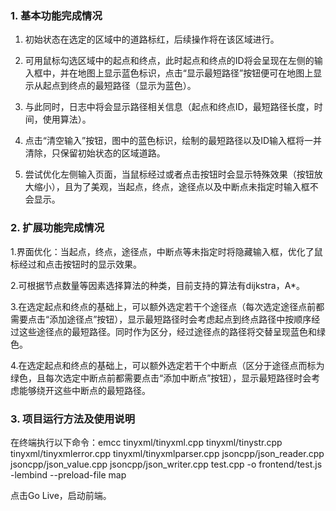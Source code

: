
### 1. 基本功能完成情况

1. 初始状态在选定的区域中的道路标红，后续操作将在该区域进行。

2. 可用鼠标勾选区域中的起点和终点，此时起点和终点的ID将会呈现在左侧的输入框中，并在地图上显示蓝色标识，点击“显示最短路径”按钮便可在地图上显示从起点到终点的最短路径（显示为蓝色）。

3. 与此同时，日志中将会显示路径相关信息（起点和终点ID，最短路径长度，时间，使用算法）。

4. 点击“清空输入”按钮，图中的蓝色标识，绘制的最短路径以及ID输入框将一并清除，只保留初始状态的区域道路。

5. 尝试优化左侧输入页面，当鼠标经过或者点击按钮时会显示特殊效果（按钮放大缩小），且为了美观，当起点，终点，途径点以及中断点未指定时输入框不会显示。

### 2. 扩展功能完成情况

1.界面优化：当起点，终点，途径点，中断点等未指定时将隐藏输入框，优化了鼠标经过和点击按钮时的显示效果。

2.可根据节点数量等因素选择算法的种类，目前支持的算法有dijkstra，A*。

3.在选定起点和终点的基础上，可以额外选定若干个途径点（每次选定途径点前都需要点击“添加途径点”按钮），显示最短路径时会考虑起点到终点路径中按顺序经过这些途径点的最短路径。同时作为区分，经过途径点的路径将交替呈现蓝色和绿色。

4.在选定起点和终点的基础上，可以额外选定若干个中断点（区分于途径点而标为绿色，且每次选定中断点前都需要点击“添加中断点”按钮），显示最短路径时会考虑能够绕开这些中断点的最短路径。

### 3. 项目运行方法及使用说明

在终端执行以下命令：emcc tinyxml/tinyxml.cpp tinyxml/tinystr.cpp tinyxml/tinyxmlerror.cpp tinyxml/tinyxmlparser.cpp jsoncpp/json_reader.cpp jsoncpp/json_value.cpp jsoncpp/json_writer.cpp test.cpp -o frontend/test.js -lembind --preload-file map

点击Go Live，启动前端。
